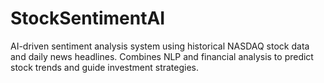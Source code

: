 # StockSentimentAI
AI-driven sentiment analysis system using historical NASDAQ stock data and daily news headlines. Combines NLP and financial analysis to predict stock trends and guide investment strategies.
